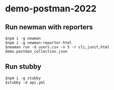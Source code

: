 # demo-postman-2022

## Run newman with reporters
```
$npm i -g newman
$npm i -g newman-reporter-html
$newman run -d users.csv -n 5 -r cli,junit,html demo.postman_collection.json
```

## Run stubby
```
$npm i -g stubby
$stubby -d api.yml
```
